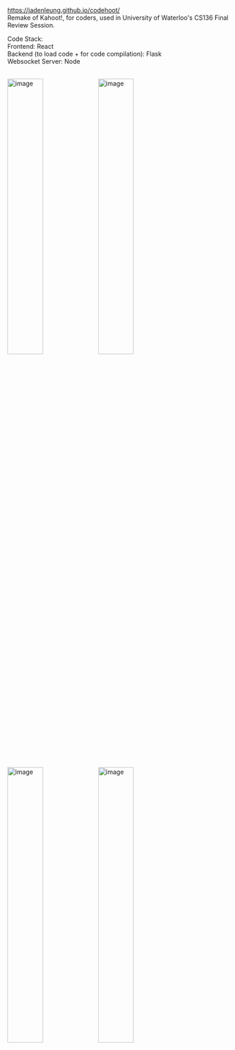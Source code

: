https://jadenleung.github.io/codehoot/
<br>
Remake of Kahoot!, for coders, used in University of Waterloo's CS136 Final Review Session.

Code Stack: <br>
Frontend: React <br>
Backend (to load code + for code compilation): Flask <br>
Websocket Server: Node 

<br>
<img width="40%" alt="image" src="https://github.com/user-attachments/assets/d6516072-422c-40bc-ae32-f4b066734b0d" />
<img width="40%" alt="image" src="https://github.com/user-attachments/assets/00431176-ed12-411e-b311-bcf9db3ebf5f" />
<img width="40%" alt="image" src="https://github.com/user-attachments/assets/992993dc-afb7-4868-80d0-4cb08ba71c86" />
<img width="40%" alt="image" src="https://github.com/user-attachments/assets/feba530d-8301-4dd4-b105-aa61fbfae8e1" />

